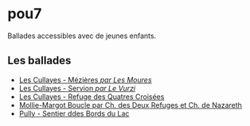 pou7
====

Ballades accessibles avec de jeunes enfants.

## Les ballades

- [Les Cullayes - Mézières *par Les Moures*](https://github.com/alienlebarge/pou7/blob/master/LesCullayes-Mezieres.geojson)
- [Les Cullayes - Servion *par Le Vurzi*](https://github.com/alienlebarge/pou7/blob/master/LesCullayes-Servion.geojson)
- [Les Cullayes - Refuge des Quatres Croisées](https://github.com/alienlebarge/pou7/blob/master/LesCullayes-RefugeDesQuatreCroisees.geojson)
- [Mollie-Margot Boucle par Ch. des Deux Refuges et Ch. de Nazareth](https://github.com/alienlebarge/pou7/blob/master/MollieMargot-boucle-chemin-des-deux-refuges-et-chemin-de-nazareth.geojson)
- [Pully - Sentier ddes Bords du Lac](https://github.com/alienlebarge/pou7/blob/master/Pully-SentierDesBordsDuLac.geojson)
